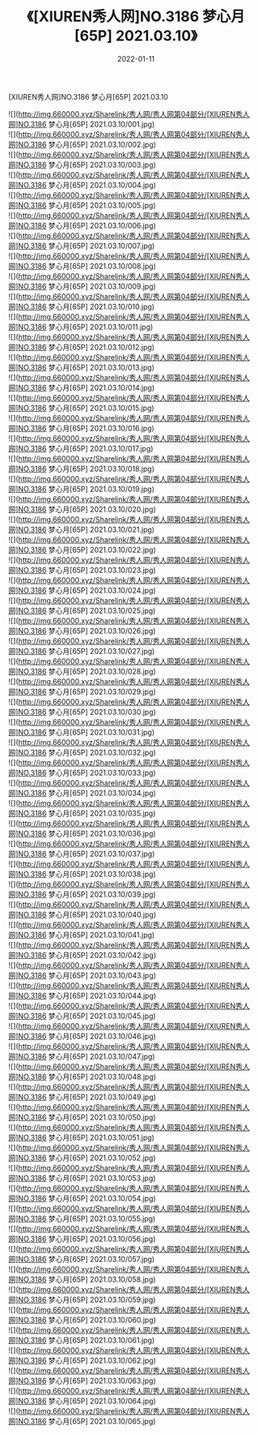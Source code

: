 ﻿---
layout: post
title:  《[XIUREN秀人网]NO.3186 梦心月[65P] 2021.03.10》
date:   2022-01-11
img: http://img.660000.xyz/Sharelink/秀人网/秀人网第04部分/[XIUREN秀人网]NO.3186 梦心月[65P] 2021.03.10/000.jpg
categories: [美女, 清纯, 唯美]
---

[XIUREN秀人网]NO.3186 梦心月[65P] 2021.03.10

 ![](http://img.660000.xyz/Sharelink/秀人网/秀人网第04部分/[XIUREN秀人网]NO.3186 梦心月[65P] 2021.03.10/001.jpg) <br>![](http://img.660000.xyz/Sharelink/秀人网/秀人网第04部分/[XIUREN秀人网]NO.3186 梦心月[65P] 2021.03.10/002.jpg) <br>![](http://img.660000.xyz/Sharelink/秀人网/秀人网第04部分/[XIUREN秀人网]NO.3186 梦心月[65P] 2021.03.10/003.jpg) <br>![](http://img.660000.xyz/Sharelink/秀人网/秀人网第04部分/[XIUREN秀人网]NO.3186 梦心月[65P] 2021.03.10/004.jpg) <br>![](http://img.660000.xyz/Sharelink/秀人网/秀人网第04部分/[XIUREN秀人网]NO.3186 梦心月[65P] 2021.03.10/005.jpg) <br>![](http://img.660000.xyz/Sharelink/秀人网/秀人网第04部分/[XIUREN秀人网]NO.3186 梦心月[65P] 2021.03.10/006.jpg) <br>![](http://img.660000.xyz/Sharelink/秀人网/秀人网第04部分/[XIUREN秀人网]NO.3186 梦心月[65P] 2021.03.10/007.jpg) <br>![](http://img.660000.xyz/Sharelink/秀人网/秀人网第04部分/[XIUREN秀人网]NO.3186 梦心月[65P] 2021.03.10/008.jpg) <br>![](http://img.660000.xyz/Sharelink/秀人网/秀人网第04部分/[XIUREN秀人网]NO.3186 梦心月[65P] 2021.03.10/009.jpg) <br>![](http://img.660000.xyz/Sharelink/秀人网/秀人网第04部分/[XIUREN秀人网]NO.3186 梦心月[65P] 2021.03.10/010.jpg) <br>![](http://img.660000.xyz/Sharelink/秀人网/秀人网第04部分/[XIUREN秀人网]NO.3186 梦心月[65P] 2021.03.10/011.jpg) <br>![](http://img.660000.xyz/Sharelink/秀人网/秀人网第04部分/[XIUREN秀人网]NO.3186 梦心月[65P] 2021.03.10/012.jpg) <br>![](http://img.660000.xyz/Sharelink/秀人网/秀人网第04部分/[XIUREN秀人网]NO.3186 梦心月[65P] 2021.03.10/013.jpg) <br>![](http://img.660000.xyz/Sharelink/秀人网/秀人网第04部分/[XIUREN秀人网]NO.3186 梦心月[65P] 2021.03.10/014.jpg) <br>![](http://img.660000.xyz/Sharelink/秀人网/秀人网第04部分/[XIUREN秀人网]NO.3186 梦心月[65P] 2021.03.10/015.jpg) <br>![](http://img.660000.xyz/Sharelink/秀人网/秀人网第04部分/[XIUREN秀人网]NO.3186 梦心月[65P] 2021.03.10/016.jpg) <br>![](http://img.660000.xyz/Sharelink/秀人网/秀人网第04部分/[XIUREN秀人网]NO.3186 梦心月[65P] 2021.03.10/017.jpg) <br>![](http://img.660000.xyz/Sharelink/秀人网/秀人网第04部分/[XIUREN秀人网]NO.3186 梦心月[65P] 2021.03.10/018.jpg) <br>![](http://img.660000.xyz/Sharelink/秀人网/秀人网第04部分/[XIUREN秀人网]NO.3186 梦心月[65P] 2021.03.10/019.jpg) <br>![](http://img.660000.xyz/Sharelink/秀人网/秀人网第04部分/[XIUREN秀人网]NO.3186 梦心月[65P] 2021.03.10/020.jpg) <br>![](http://img.660000.xyz/Sharelink/秀人网/秀人网第04部分/[XIUREN秀人网]NO.3186 梦心月[65P] 2021.03.10/021.jpg) <br>![](http://img.660000.xyz/Sharelink/秀人网/秀人网第04部分/[XIUREN秀人网]NO.3186 梦心月[65P] 2021.03.10/022.jpg) <br>![](http://img.660000.xyz/Sharelink/秀人网/秀人网第04部分/[XIUREN秀人网]NO.3186 梦心月[65P] 2021.03.10/023.jpg) <br>![](http://img.660000.xyz/Sharelink/秀人网/秀人网第04部分/[XIUREN秀人网]NO.3186 梦心月[65P] 2021.03.10/024.jpg) <br>![](http://img.660000.xyz/Sharelink/秀人网/秀人网第04部分/[XIUREN秀人网]NO.3186 梦心月[65P] 2021.03.10/025.jpg) <br>![](http://img.660000.xyz/Sharelink/秀人网/秀人网第04部分/[XIUREN秀人网]NO.3186 梦心月[65P] 2021.03.10/026.jpg) <br>![](http://img.660000.xyz/Sharelink/秀人网/秀人网第04部分/[XIUREN秀人网]NO.3186 梦心月[65P] 2021.03.10/027.jpg) <br>![](http://img.660000.xyz/Sharelink/秀人网/秀人网第04部分/[XIUREN秀人网]NO.3186 梦心月[65P] 2021.03.10/028.jpg) <br>![](http://img.660000.xyz/Sharelink/秀人网/秀人网第04部分/[XIUREN秀人网]NO.3186 梦心月[65P] 2021.03.10/029.jpg) <br>![](http://img.660000.xyz/Sharelink/秀人网/秀人网第04部分/[XIUREN秀人网]NO.3186 梦心月[65P] 2021.03.10/030.jpg) <br>![](http://img.660000.xyz/Sharelink/秀人网/秀人网第04部分/[XIUREN秀人网]NO.3186 梦心月[65P] 2021.03.10/031.jpg) <br>![](http://img.660000.xyz/Sharelink/秀人网/秀人网第04部分/[XIUREN秀人网]NO.3186 梦心月[65P] 2021.03.10/032.jpg) <br>![](http://img.660000.xyz/Sharelink/秀人网/秀人网第04部分/[XIUREN秀人网]NO.3186 梦心月[65P] 2021.03.10/033.jpg) <br>![](http://img.660000.xyz/Sharelink/秀人网/秀人网第04部分/[XIUREN秀人网]NO.3186 梦心月[65P] 2021.03.10/034.jpg) <br>![](http://img.660000.xyz/Sharelink/秀人网/秀人网第04部分/[XIUREN秀人网]NO.3186 梦心月[65P] 2021.03.10/035.jpg) <br>![](http://img.660000.xyz/Sharelink/秀人网/秀人网第04部分/[XIUREN秀人网]NO.3186 梦心月[65P] 2021.03.10/036.jpg) <br>![](http://img.660000.xyz/Sharelink/秀人网/秀人网第04部分/[XIUREN秀人网]NO.3186 梦心月[65P] 2021.03.10/037.jpg) <br>![](http://img.660000.xyz/Sharelink/秀人网/秀人网第04部分/[XIUREN秀人网]NO.3186 梦心月[65P] 2021.03.10/038.jpg) <br>![](http://img.660000.xyz/Sharelink/秀人网/秀人网第04部分/[XIUREN秀人网]NO.3186 梦心月[65P] 2021.03.10/039.jpg) <br>![](http://img.660000.xyz/Sharelink/秀人网/秀人网第04部分/[XIUREN秀人网]NO.3186 梦心月[65P] 2021.03.10/040.jpg) <br>![](http://img.660000.xyz/Sharelink/秀人网/秀人网第04部分/[XIUREN秀人网]NO.3186 梦心月[65P] 2021.03.10/041.jpg) <br>![](http://img.660000.xyz/Sharelink/秀人网/秀人网第04部分/[XIUREN秀人网]NO.3186 梦心月[65P] 2021.03.10/042.jpg) <br>![](http://img.660000.xyz/Sharelink/秀人网/秀人网第04部分/[XIUREN秀人网]NO.3186 梦心月[65P] 2021.03.10/043.jpg) <br>![](http://img.660000.xyz/Sharelink/秀人网/秀人网第04部分/[XIUREN秀人网]NO.3186 梦心月[65P] 2021.03.10/044.jpg) <br>![](http://img.660000.xyz/Sharelink/秀人网/秀人网第04部分/[XIUREN秀人网]NO.3186 梦心月[65P] 2021.03.10/045.jpg) <br>![](http://img.660000.xyz/Sharelink/秀人网/秀人网第04部分/[XIUREN秀人网]NO.3186 梦心月[65P] 2021.03.10/046.jpg) <br>![](http://img.660000.xyz/Sharelink/秀人网/秀人网第04部分/[XIUREN秀人网]NO.3186 梦心月[65P] 2021.03.10/047.jpg) <br>![](http://img.660000.xyz/Sharelink/秀人网/秀人网第04部分/[XIUREN秀人网]NO.3186 梦心月[65P] 2021.03.10/048.jpg) <br>![](http://img.660000.xyz/Sharelink/秀人网/秀人网第04部分/[XIUREN秀人网]NO.3186 梦心月[65P] 2021.03.10/049.jpg) <br>![](http://img.660000.xyz/Sharelink/秀人网/秀人网第04部分/[XIUREN秀人网]NO.3186 梦心月[65P] 2021.03.10/050.jpg) <br>![](http://img.660000.xyz/Sharelink/秀人网/秀人网第04部分/[XIUREN秀人网]NO.3186 梦心月[65P] 2021.03.10/051.jpg) <br>![](http://img.660000.xyz/Sharelink/秀人网/秀人网第04部分/[XIUREN秀人网]NO.3186 梦心月[65P] 2021.03.10/052.jpg) <br>![](http://img.660000.xyz/Sharelink/秀人网/秀人网第04部分/[XIUREN秀人网]NO.3186 梦心月[65P] 2021.03.10/053.jpg) <br>![](http://img.660000.xyz/Sharelink/秀人网/秀人网第04部分/[XIUREN秀人网]NO.3186 梦心月[65P] 2021.03.10/054.jpg) <br>![](http://img.660000.xyz/Sharelink/秀人网/秀人网第04部分/[XIUREN秀人网]NO.3186 梦心月[65P] 2021.03.10/055.jpg) <br>![](http://img.660000.xyz/Sharelink/秀人网/秀人网第04部分/[XIUREN秀人网]NO.3186 梦心月[65P] 2021.03.10/056.jpg) <br>![](http://img.660000.xyz/Sharelink/秀人网/秀人网第04部分/[XIUREN秀人网]NO.3186 梦心月[65P] 2021.03.10/057.jpg) <br>![](http://img.660000.xyz/Sharelink/秀人网/秀人网第04部分/[XIUREN秀人网]NO.3186 梦心月[65P] 2021.03.10/058.jpg) <br>![](http://img.660000.xyz/Sharelink/秀人网/秀人网第04部分/[XIUREN秀人网]NO.3186 梦心月[65P] 2021.03.10/059.jpg) <br>![](http://img.660000.xyz/Sharelink/秀人网/秀人网第04部分/[XIUREN秀人网]NO.3186 梦心月[65P] 2021.03.10/060.jpg) <br>![](http://img.660000.xyz/Sharelink/秀人网/秀人网第04部分/[XIUREN秀人网]NO.3186 梦心月[65P] 2021.03.10/061.jpg) <br>![](http://img.660000.xyz/Sharelink/秀人网/秀人网第04部分/[XIUREN秀人网]NO.3186 梦心月[65P] 2021.03.10/062.jpg) <br>![](http://img.660000.xyz/Sharelink/秀人网/秀人网第04部分/[XIUREN秀人网]NO.3186 梦心月[65P] 2021.03.10/063.jpg) <br>![](http://img.660000.xyz/Sharelink/秀人网/秀人网第04部分/[XIUREN秀人网]NO.3186 梦心月[65P] 2021.03.10/064.jpg) <br>![](http://img.660000.xyz/Sharelink/秀人网/秀人网第04部分/[XIUREN秀人网]NO.3186 梦心月[65P] 2021.03.10/065.jpg) <br>